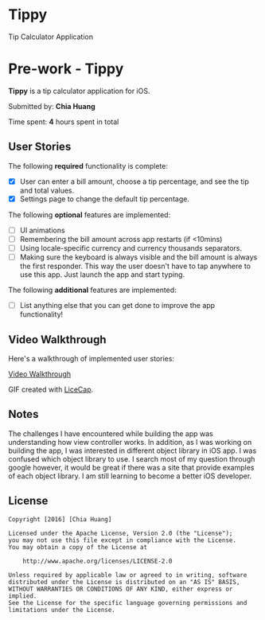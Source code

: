 # Tippy
Tip Calculator Application 

# Pre-work - Tippy

**Tippy** is a tip calculator application for iOS.

Submitted by: **Chia Huang**

Time spent: **4** hours spent in total

## User Stories

The following **required** functionality is complete:

* [x] User can enter a bill amount, choose a tip percentage, and see the tip and total values.
* [x] Settings page to change the default tip percentage.

The following **optional** features are implemented:
* [ ] UI animations
* [ ] Remembering the bill amount across app restarts (if <10mins)
* [ ] Using locale-specific currency and currency thousands separators.
* [ ] Making sure the keyboard is always visible and the bill amount is always the first responder. This way the user doesn't have to tap anywhere to use this app. Just launch the app and start typing.

The following **additional** features are implemented:

- [ ] List anything else that you can get done to improve the app functionality!

## Video Walkthrough 

Here's a walkthrough of implemented user stories:

[Video Walkthrough](https://imgur.com/rsKCDL7)

GIF created with [LiceCap](http://www.cockos.com/licecap/).

## Notes

The challenges I have encountered while building the app was understanding how view controller works. In addition, as I was working on building the app, I was interested in different object library in iOS app. I was confused which object library to use. I search most of my question through google however, it would be great if there was a site that provide examples of each object library. I am still learning to become a better iOS developer.


## License

    Copyright [2016] [Chia Huang]

    Licensed under the Apache License, Version 2.0 (the "License");
    you may not use this file except in compliance with the License.
    You may obtain a copy of the License at

        http://www.apache.org/licenses/LICENSE-2.0

    Unless required by applicable law or agreed to in writing, software
    distributed under the License is distributed on an "AS IS" BASIS,
    WITHOUT WARRANTIES OR CONDITIONS OF ANY KIND, either express or implied.
    See the License for the specific language governing permissions and
    limitations under the License.

